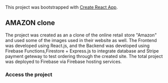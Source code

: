 This project was bootstrapped with [Create React App](https://github.com/facebook/create-react-app).

## AMAZON clone

The project was created as an a clone of the online retail store "Amazon" and used some of the images used in their website as well. The Frontend was developed using React.js, and the Backend was developed using Firebase Functions,Firestore + Express.js to integrate database and Stripe payment geteway to test ordering through the created site. The total project was deployed to Firebase via Firebase hosting services.

### Access the project




